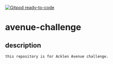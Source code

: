 [![Gitpod ready-to-code](https://img.shields.io/badge/Gitpod-ready--to--code-blue?logo=gitpod)](https://gitpod.io/#https://github.com/alailsonko/avenue-challenge)

# avenue-challenge

## description
    this repository is for Acklen Avenue challenge.